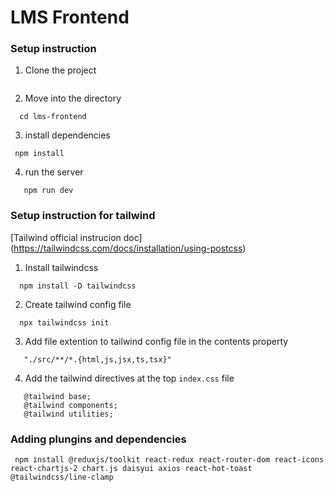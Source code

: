 # LMS Frontend

### Setup instruction

1. Clone the project

``` Git Clone git@github.com:Vinayvishwakarmaa/Front-and-Backend-Projects.git

```
2. Move into the directory

```
  cd lms-frontend
```

3. install dependencies

```
 npm install
```

4. run the server

```
   npm run dev
```

### Setup instruction for tailwind 

[Tailwind official instrucion doc] (https://tailwindcss.com/docs/installation/using-postcss)

1. Install tailwindcss

```
  npm install -D tailwindcss
```
2. Create tailwind config file

```
  npx tailwindcss init

```
3. Add file extention to tailwind config file in the contents property

```
   "./src/**/*.{html,js,jsx,ts,tsx}"

```

4. Add the tailwind directives at the top `index.css` file

```
   @tailwind base;
   @tailwind components;
   @tailwind utilities;

```

### Adding plungins and dependencies

``` 
 npm install @reduxjs/toolkit react-redux react-router-dom react-icons react-chartjs-2 chart.js daisyui axios react-hot-toast @tailwindcss/line-clamp 
   
```